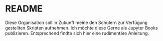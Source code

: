 # README

Diese Organisation soll in Zukunft meine den Schülern zur Verfügung gestellten Skripten aufnehmen. Ich möchte diese Gerne als Jupyter Books publizieren. Entsprechend findte sich hier eine rudimentäre Anleitung.

